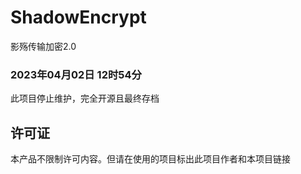 # ShadowEncrypt
影殇传输加密2.0

### 2023年04月02日 12时54分
此项目停止维护，完全开源且最终存档

## 许可证
本产品不限制许可内容。但请在使用的项目标出此项目作者和本项目链接
